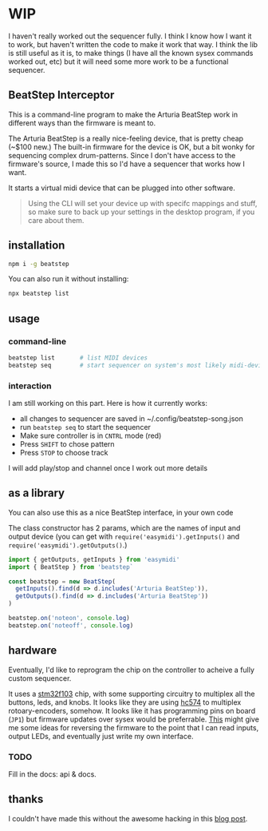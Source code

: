 # WIP

I haven't really worked out the sequencer fully. I think I know how I want it to work, but haven't written the code to make it work that way. I think the lib is still useful as it is, to make things (I have all the known sysex commands worked out, etc) but it will need some more work to be a functional sequencer.

## BeatStep Interceptor

This is a command-line program to make the Arturia BeatStep work in different ways than the firmware is meant to.

The Arturia BeatStep is a really nice-feeling device, that is pretty cheap (~$100 new.) The built-in firmware for the device is OK, but a bit wonky for sequencing complex drum-patterns. Since I don't have access to the firmware's source, I made this so I'd have a sequencer that works how I want.

It starts a virtual midi device that can be plugged into other software.

> Using the CLI will set your device up with specifc mappings and stuff, so make sure to back up your settings in the desktop program, if you care about them.

## installation

```bash
npm i -g beatstep
```

You can also run it without installing:

```bash
npx beatstep list
```

## usage

### command-line

```bash
beatstep list       # list MIDI devices
beatstep seq        # start sequencer on system's most likely midi-device
```

### interaction

I am still working on this part. Here is how it currently works:

- all changes to sequencer are saved in ~/.config/beatstep-song.json
- run `beatstep seq` to start the sequencer
- Make sure controller is in `CNTRL` mode (red)
- Press `SHIFT` to chose pattern
- Press `STOP` to choose track

I will add play/stop and channel once I work out more details



## as a library

You can also use this as a nice BeatStep interface, in your own code

The class constructor has 2 params, which are the names of input and output device (you can get with `require('easymidi').getInputs()` and `require('easymidi').getOutputs()`.)


```js
import { getOutputs, getInputs } from 'easymidi'
import { BeatStep } from 'beatstep`

const beatstep = new BeatStep(
  getInputs().find(d => d.includes('Arturia BeatStep')),
  getOutputs().find(d => d.includes('Arturia BeatStep'))
)

beatstep.on('noteon', console.log)
beatstep.on('noteoff', console.log)

```

## hardware

Eventually, I'd like to reprogram the chip on the controller to acheive a fully custom sequencer.

It uses a [stm32f103](https://www.st.com/en/microcontrollers-microprocessors/stm32f103.html) chip, with some supporting circuitry to multiplex all the buttons, leds, and knobs. It looks like they are using [hc574](https://www.ti.com/lit/ds/symlink/sn54hc574.pdf?ts=1587965539932) to multiplex rotoary-encoders, somehow. It looks like it has programming pins on board (`JP1`) but firmware updates over sysex would be preferrable. [This](https://medium.com/techmaker/reverse-engineering-stm32-firmware-578d53e79b3) might give me some ideas for reversing the firmware to the point that I can read inputs, output LEDs, and eventually just write my own interface.


### TODO

Fill in the docs: api & docs.

## thanks

I couldn't have made this without the awesome hacking in this [blog post](https://www.untergeek.de/2014/11/taming-arturias-beatstep-sysex-codes-for-programming-via-ipad/).
